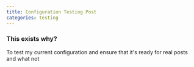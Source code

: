 ```yaml
---
title: Configuration Testing Post
categories: testing
---
```




### This exists why?
To test my current configuration and ensure that it's ready for real posts and what not